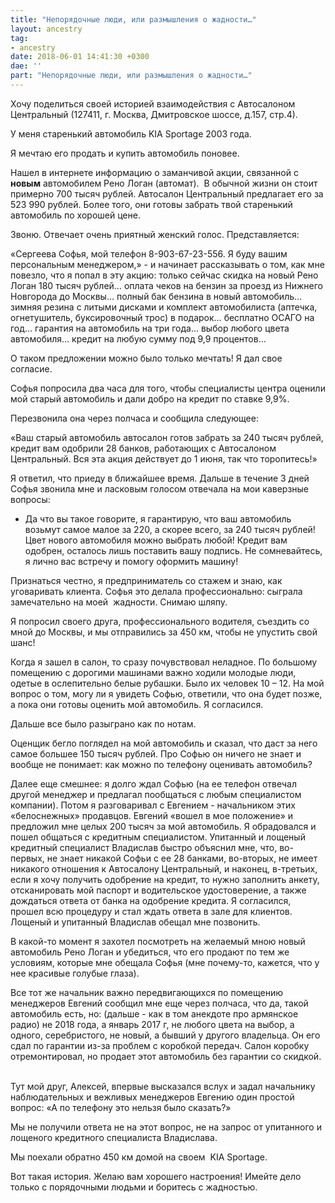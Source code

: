 ```yaml
---
title: "Непорядочные люди, или размышления о жадности…"
layout: ancestry
tag:
- ancestry
date: 2018-06-01 14:41:30 +0300
dae: ''
part: "Непорядочные люди, или размышления о жадности…"
---
```

Хочу поделиться своей историей взаимодействия с Автосалоном Центральный (127411, г. Москва, Дмитровское шоссе, д.157, стр.4).

У меня старенький автомобиль KIA Sportage 2003 года.

Я мечтаю его продать и купить автомобиль поновее. 

Нашел в интернете информацию о заманчивой акции, связанной с **новым** автомобилем Рено Логан (автомат).  В обычной жизни он стоит примерно 700 тысяч рублей. Автосалон Центральный предлагает его за 523 990 рублей. Более того, они готовы забрать твой старенький автомобиль по хорошей цене.

Звоню. Отвечает очень приятный женский голос. Представляется:  

«Сергеева Софья, мой телефон 8-903-67-23-556. Я буду вашим персональным менеджером,» - и начинает рассказывать о том, как мне повезло, что я попал в эту акцию: только сейчас скидка на новый Рено Логан 180 тысяч рублей… оплата чеков на бензин за проезд из Нижнего Новгорода до Москвы… полный бак бензина в новый автомобиль… зимняя резина с литыми дисками и комплект автомобилиста (аптечка, огнетушитель, буксировочный трос) в подарок… бесплатно ОСАГО на год… гарантия на автомобиль на три года… выбор любого цвета автомобиля… кредит на любую сумму под 9,9 процентов…

О таком предложении можно было только мечтать! Я дал свое согласие.

Софья попросила два часа для того, чтобы специалисты центра оценили мой старый автомобиль и дали добро на кредит по ставке 9,9%.

Перезвонила она через полчаса и сообщила следующее:

«Ваш старый автомобиль автосалон готов забрать за 240 тысяч рублей, кредит вам одобрили 28 банков, работающих с Автосалоном Центральный. Вся эта акция действует до 1 июня, так что торопитесь!»

Я ответил, что приеду в ближайшее время. Дальше в течение 3 дней Софья звонила мне и ласковым голосом отвечала на мои каверзные вопросы: 

- Да что вы такое говорите, я гарантирую, что ваш автомобиль возьмут самое малое за 220, а скорее всего, за 240 тысяч рублей! Цвет нового автомобиля можно выбрать любой! Кредит вам одобрен, осталось лишь поставить вашу подпись. Не сомневайтесь, я лично вас встречу и помогу оформить машину!

Признаться честно, я предприниматель со стажем и знаю, как уговаривать клиента. Софья это делала профессионально: сыграла замечательно на моей  жадности. Снимаю шляпу.

Я попросил своего друга, профессионального водителя, съездить со мной до Москвы, и мы отправились за 450 км, чтобы не упустить свой шанс!

Когда я зашел в салон, то сразу почувствовал неладное. По большому помещению с дорогими машинами важно ходили молодые люди, одетые в ослепительно белые рубашки. Было их человек 10 – 12. На мой вопрос о том, могу ли я увидеть Софью, ответили, что она будет позже, а пока они готовы оценить мой автомобиль. Я согласился.

Дальше все было разыграно как по нотам.

Оценщик бегло поглядел на мой автомобиль и сказал, что даст за него самое большее 150 тысяч рублей. Про Софью он ничего не знает и вообще не понимает: как можно по телефону оценивать автомобиль?

Далее еще смешнее: я долго ждал Софью (на ее телефон отвечал другой менеджер и предлагал пообщаться с любым специалистом компании). Потом я разговаривал с Евгением - начальником этих «белоснежных» продавцов. Евгений «вошел в мое положение» и предложил мне целых 200 тысяч за мой автомобиль. Я обрадовался и пошел общаться с кредитным специалистом. Упитанный и лощеный кредитный специалист Владислав быстро объяснил мне, что, во-первых, не знает никакой Софьи с ее 28 банками, во-вторых, не имеет никакого отношения к Автосалону Центральный, и наконец, в-третьих, если я хочу получить одобрение на кредит, то нужно заполнить анкету, отсканировать мой паспорт и водительское удостоверение, а также дождаться ответа от банка на одобрение кредита. Я согласился, прошел всю процедуру и стал ждать ответа в зале для клиентов.  Лощеный и упитанный Владислав обещал мне позвонить.

В какой-то момент я захотел посмотреть на желаемый мною новый автомобиль Рено Логан и убедиться, что его продают по тем же условиям, которые мне обещала Софья (мне почему-то, кажется, что у нее красивые голубые глаза).

Все тот же начальник важно передвигающихся по помещению менеджеров Евгений сообщил мне еще через полчаса, что да, такой автомобиль есть, но: (дальше - как в том анекдоте про армянское радио) не 2018 года, а январь 2017 г, не любого цвета на выбор, а одного, серебристого, не новый, а бывший у другого владельца. Он его сдал по гарантии из-за проблем с коробкой передач. Салон коробку отремонтировал, но продает этот автомобиль без гарантии со скидкой.   

Тут мой друг, Алексей, впервые высказался вслух и задал начальнику наблюдательных и вежливых менеджеров Евгению один простой вопрос: «А по телефону это нельзя было сказать?»

Мы не получили ответа не на этот вопрос, не на запрос от упитанного и лощеного кредитного специалиста Владислава.

Мы поехали обратно 450 км домой на своем  KIA Sportage.

Вот такая история. Желаю вам хорошего настроения! Имейте дело только с порядочными людьми и боритесь с жадностью. 